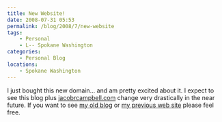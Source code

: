 ```yaml
---
title: New Website!
date: 2008-07-31 05:53
permalink: /blog/2008/7/new-website
tags:
    - Personal
    - L-- Spokane Washington
categories:
    - Personal Blog
locations:
    - Spokane Washington
---
```


I just bought this new domain… and am pretty excited about it. I expect to see this blog plus [jacobrcampbell.com][1] change very drastically in the near future. If you want to see [my old blog][2] or [my previous web site][3] please feel free.

   [1]: http://jacobrcampbell.com/
   [2]: http://jacobshouse.blogspot.com/
   [3]: http://webpages.charter.net/jacobshouse/
